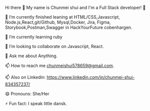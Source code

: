Hi there 👋 My name is Chunmei shui and I'm a Full Stack developer! 👋

🔭 I’m currently finished leaning at HTML/CSS,Javascript, Node.js,React,git/Github, Mysql,Docker, Jira, Figma, Storybook,Postman,Swagger in HackYourFuture cobenhargen.

🌱 I’m currently learning ruby

👯 I’m looking to collaborate on Javascript, React.

💬 Ask me about Anything.

📫 How to reach me chunmeishui578659@gmail.com.

📫 Also on Linkedin: https://www.linkedin.com/in/chunmei-shui-834357237/

😄 Pronouns: She/Her

⚡ Fun fact: I speak little dansk.
